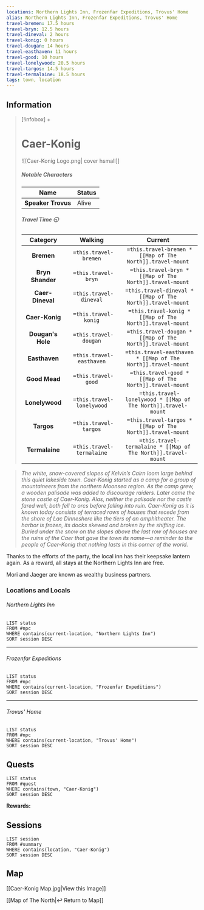 ```yaml
---
locations: Northern Lights Inn, Frozenfar Expeditions, Trovus' Home
alias: Northern Lights Inn, Frozenfar Expeditions, Trovus' Home
travel-bremen: 17.5 hours
travel-bryn: 12.5 hours
travel-dineval: 2 hours
travel-konig: 0 hours
travel-dougan: 14 hours
travel-easthaven: 11 hours
travel-good: 10 hours
travel-lonelywood: 20.5 hours
travel-targos: 14.5 hours
travel-termalaine: 18.5 hours
tags: town, location
---
```


## Information
> [!infobox] +
> # Caer-Konig
> ![[Caer-Konig Logo.png| cover hsmall]]
> ##### Notable Characters
> | Name | Status |
> | ---- | ---- |
> | **Speaker Trovus** | Alive |
> ##### Travel Time 🕤
> | Category | Walking | Current |
> | :----: | :----: | :----: |
> | **Bremen** | ` =this.travel-bremen`  | ` =this.travel-bremen * [[Map of The North]].travel-mount`  |
> | **Bryn Shander** | ` =this.travel-bryn` | ` =this.travel-bryn * [[Map of The North]].travel-mount` |
> | **Caer-Dineval** | ` =this.travel-dineval`  | ` =this.travel-dineval * [[Map of The North]].travel-mount`  |
> | **Caer-Konig** | ` =this.travel-konig`  | ` =this.travel-konig * [[Map of The North]].travel-mount`  |
> | **Dougan's Hole** | ` =this.travel-dougan`  | ` =this.travel-dougan * [[Map of The North]].travel-mount`  |
> | **Easthaven** | ` =this.travel-easthaven`  | ` =this.travel-easthaven * [[Map of The North]].travel-mount`  |
> | **Good Mead** | ` =this.travel-good`  | ` =this.travel-good * [[Map of The North]].travel-mount`  |
> | **Lonelywood** | ` =this.travel-lonelywood`  | ` =this.travel-lonelywood * [[Map of The North]].travel-mount`  |
> | **Targos** | ` =this.travel-targos`  | ` =this.travel-targos * [[Map of The North]].travel-mount`  |
> | **Termalaine** | ` =this.travel-termalaine`  | ` =this.travel-termalaine * [[Map of The North]].travel-mount`  |

> *The white, snow-covered slopes of Kelvin’s Cairn loom large behind this quiet lakeside town. Caer-Konig started as a camp for a group of mountaineers from the northern Moonsea region. As the camp grew, a wooden palisade was added to discourage raiders. Later came the stone castle of Caer-Konig. Alas, neither the palisade nor the castle fared well; both fell to orcs before falling into ruin.*
*Caer-Konig as it is known today consists of terraced rows of houses that recede from the shore of Lac Dinneshere like the tiers of an amphitheater. The harbor is frozen, its docks skewed and broken by the shifting ice. Buried under the snow on the slopes above the last row of houses are the ruins of the Caer that gave the town its name—a reminder to the people of Caer-Konig that nothing lasts in this corner of the world.*

Thanks to the efforts of the party, the local inn has their keepsake lantern again. As a reward, all stays at the Northern Lights Inn are free.

Mori and Jaeger are known as wealthy business partners.

### Locations and Locals

###### Northern Lights Inn
```dataview
LIST status
FROM #npc
WHERE contains(current-location, "Northern Lights Inn")
SORT session DESC
```
----

###### Frozenfar Expeditions
```dataview
LIST status
FROM #npc
WHERE contains(current-location, "Frozenfar Expeditions")
SORT session DESC
```

----

###### Trovus' Home
```dataview
LIST status
FROM #npc
WHERE contains(current-location, "Trovus' Home")
SORT session DESC
```

## Quests

```dataview
LIST status
FROM #quest
WHERE contains(town, "Caer-Konig")
SORT session DESC
```

**Rewards:**

## Sessions

```dataview
LIST session
FROM #summary
WHERE contains(location, "Caer-Konig")
SORT session DESC
```

## Map
[[Caer-Konig Map.jpg|View this Image]]

[[Map of The North|↩️ Return to Map]]